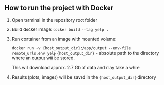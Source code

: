 ## How to run the project with Docker

1. Open terminal in the repository root folder

2. Build docker image:
   `docker build --tag yelp .`
   
3. Run container from an image with mounted volume:
   
   `docker run -v {host_output_dir}:/app/output --env-file remote_urls.env yelp`
   `{host_output_dir}` - absolute path to the directory where an output will be stored.
   
   This will download approx. 2.7 Gb of data and may take a while

4. Results (plots, images) will be saved in the `{host_output_dir}` directory
   
